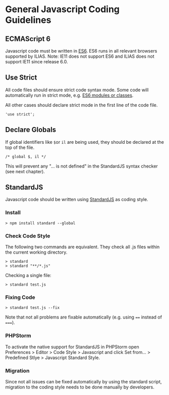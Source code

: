 # General Javascript Coding Guidelines

## ECMAScript 6

Javascript code must be written in [ES6](http://www.ecma-international.org/ecma-262/6.0/index.html). ES6 runs in all relevant browsers supported by ILIAS. Note: IE11 does not support ES6 and ILIAS does not support IE11 since release 6.0.

## Use Strict

All code files should ensure strict code syntax mode. Some code will automatically run in strict mode, e.g. [ES6 modules or classes](http://www.ecma-international.org/ecma-262/6.0/#sec-strict-mode-code).

All other cases should declare strict mode in the first line of the code file.

```
'use strict';
```

## Declare Globals

If global identifiers like `$`or `il` are being used, they should be declared at the top of the file.

```
/* global $, il */
``` 

This will prevent any "... is not defined" in the StandardJS syntax checker (see next chapter).

## StandardJS

Javascript code should be written using [StandardJS](https://standardjs.com/rules.html) as coding style.

### Install

```
> npm install standard --global
```

### Check Code Style

The following two commands are equivalent. They check all .js files within the current working directory.

```
> standard
> standard "**/*.js"
```

Checking a single file:

```
> standard test.js
```

### Fixing Code

```
> standard test.js --fix
```

Note that not all problems are fixable automatically (e.g. using `==` instead of `===`).

### PHPStorm

To activate the native support for StandardJS in PHPStorm open Preferences > Editor > Code Style > Javascript and click Set from... > Predefined Stlye > Javascript Standard Style.

### Migration

Since not all issues can be fixed automatically by using the standard script, migration to the coding style needs to be done manually by developers.